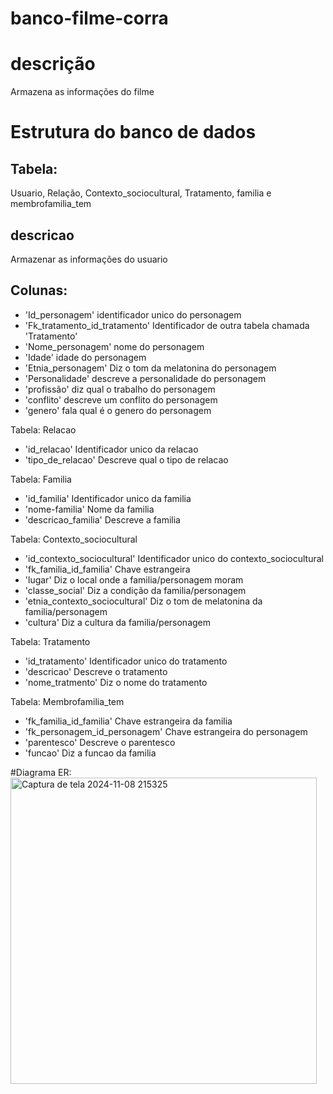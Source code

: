 # banco-filme-corra
# descrição
Armazena as informações do filme

# Estrutura do banco de dados
## Tabela:
Usuario,
Relação,
Contexto_sociocultural,
Tratamento,
familia e 
membrofamilia_tem
## descricao
Armazenar as informações do usuario
## Colunas:
- 'Id_personagem' identificador unico do personagem
- 'Fk_tratamento_id_tratamento' Identificador de outra tabela chamada 'Tratamento'
- 'Nome_personagem' nome do personagem
- 'Idade' idade do personagem 
- 'Etnia_personagem' Diz o tom da melatonina do personagem
- 'Personalidade' descreve a personalidade do personagem
- 'profissão' diz qual o trabalho do personagem
- 'conflito' descreve um conflito do personagem 
- 'genero' fala qual é o genero do personagem

Tabela: Relacao
- 'id_relacao' Identificador unico da relacao
- 'tipo_de_relacao' Descreve qual o tipo de relacao

Tabela: Familia
- 'id_familia' Identificador unico da familia
- 'nome-familia' Nome da familia
- 'descricao_familia' Descreve a familia

Tabela: Contexto_sociocultural
- 'id_contexto_sociocultural' Identificador unico do contexto_sociocultural
- 'fk_familia_id_familia' Chave estrangeira
- 'lugar' Diz o local onde a familia/personagem moram
- 'classe_social' Diz a condição da familia/personagem
- 'etnia_contexto_sociocultural' Diz o tom de melatonina da familia/personagem
- 'cultura' Diz a cultura da familia/personagem
  
Tabela: Tratamento
- 'id_tratamento' Identificador unico do tratamento
- 'descricao' Descreve o tratamento
- 'nome_tratmento' Diz o nome do tratamento

Tabela: Membrofamilia_tem
- 'fk_familia_id_familia' Chave estrangeira da familia
- 'fk_personagem_id_personagem' Chave estrangeira do personagem
- 'parentesco' Descreve o parentesco
- 'funcao' Diz a funcao da familia


#Diagrama ER:
<img width="490" alt="Captura de tela 2024-11-08 215325" src="https://github.com/user-attachments/assets/868b09f5-4ed6-437a-9320-f7fac0dda425">
